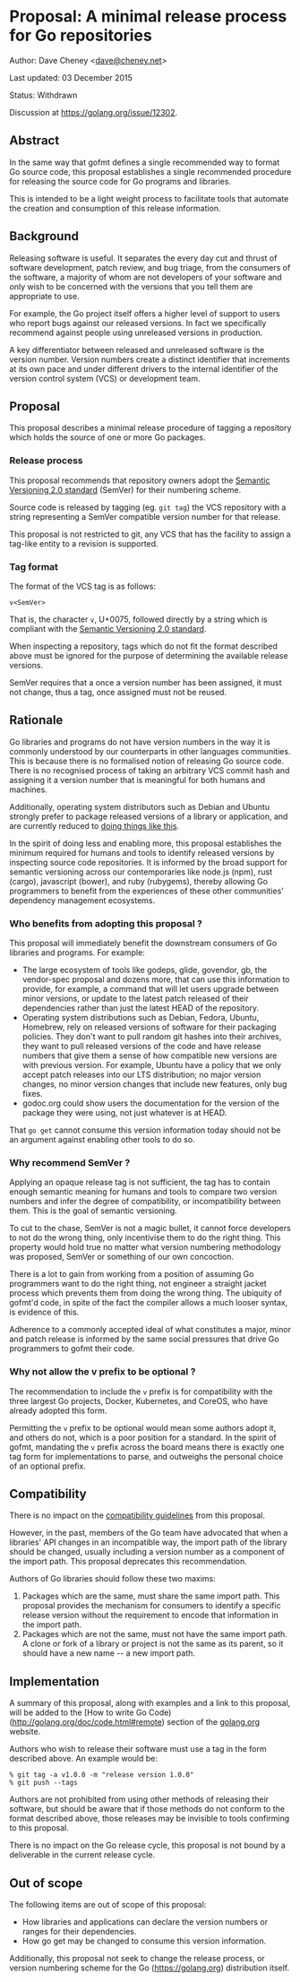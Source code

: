 # Proposal: A minimal release process for Go repositories

Author: Dave Cheney &lt;dave@cheney.net&gt;

Last updated: 03 December 2015

Status: Withdrawn

Discussion at https://golang.org/issue/12302.

## Abstract

In the same way that gofmt defines a single recommended way to format Go source
code, this proposal establishes a single recommended procedure for releasing the
source code for Go programs and libraries.

This is intended to be a light weight process to facilitate tools that automate
the creation and consumption of this release information.

## Background

Releasing software is useful. It separates the every day cut and thrust of
software development, patch review, and bug triage, from the consumers of the
software, a majority of whom are not developers of your software and only wish
to be concerned with the versions that you tell them are appropriate to use.

For example, the Go project itself offers a higher level of support to users
who report bugs against our released versions.
In fact we specifically recommend against people using unreleased versions in
production.

A key differentiator between released and unreleased software is the version
number.
Version numbers create a distinct identifier that increments at its own pace
and under different drivers to the internal identifier of the version control
system (VCS) or development team.

## Proposal

This proposal describes a minimal release procedure of tagging a repository
which holds the source of one or more Go packages.

### Release process

This proposal recommends that repository owners adopt the
[Semantic Versioning 2.0 standard](http://SemVer.org/spec/v2.0.0.html) (SemVer)
for their numbering scheme.

Source code is released by tagging (eg. `git tag`) the VCS repository with a
string representing a SemVer compatible version number for that release.

This proposal is not restricted to git, any VCS that has the facility to assign
a tag-like entity to a revision is supported.

### Tag format

The format of the VCS tag is as follows:
```
v<SemVer>
```
That is, the character `v`, U+0075, followed directly by a string which is
compliant with the [Semantic Versioning 2.0 standard](http://SemVer.org/spec/v2.0.0.html).

When inspecting a repository, tags which do not fit the format described above
must be ignored for the purpose of determining the available release versions.

SemVer requires that a once a version number has been assigned, it must not
change, thus a tag, once assigned must not be reused.

## Rationale

Go libraries and programs do not have version numbers in the way it is commonly
understood by our counterparts in other languages communities.
This is because there is no formalised notion of releasing Go source code.
There is no recognised process of taking an arbitrary VCS commit hash and
assigning it a version number that is meaningful for both humans and machines.

Additionally, operating system distributors such as Debian and Ubuntu strongly
prefer to package released versions of a library or application, and are
currently reduced to
[doing things like this](https://packages.debian.org/stretch/golang-github-odeke-em-command-dev).

In the spirit of doing less and enabling more, this proposal establishes the
minimum required for humans and tools to identify released versions by inspecting
source code repositories.
It is informed by the broad support for semantic versioning across our
contemporaries like node.js (npm), rust (cargo), javascript (bower), and ruby
(rubygems), thereby allowing Go programmers to benefit from the experiences of
these other communities' dependency management ecosystems.

### Who benefits from adopting this proposal ?

This proposal will immediately benefit the downstream consumers of Go libraries
and programs. For example:

- The large ecosystem of tools like godeps, glide, govendor, gb, the
  vendor-spec proposal and dozens more, that can use this information to
  provide, for example, a command that will let users upgrade between minor
  versions, or update to the latest patch released of their dependencies rather
  than just the latest HEAD of the repository.
- Operating system distributions such as Debian, Fedora, Ubuntu, Homebrew, rely
  on released versions of software for their packaging policies.
  They don't want to pull random git hashes into their archives, they want to
  pull released versions of the code and have release numbers that give them a
  sense of how compatible new versions are with previous version.
  For example, Ubuntu have a policy that we only accept patch releases into our
  LTS distribution; no major version changes, no minor version changes that
  include new features, only bug fixes.
- godoc.org could show users the documentation for the version of the package
  they were using, not just whatever is at HEAD.

That `go get` cannot consume this version information today should not be an
argument against enabling other tools to do so.

### Why recommend SemVer ?

Applying an opaque release tag is not sufficient, the tag has to contain enough
semantic meaning for humans and tools to compare two version numbers and infer
the degree of compatibility, or incompatibility between them.
This is the goal of semantic versioning.

To cut to the chase, SemVer is not a magic bullet, it cannot force developers
to not do the wrong thing, only incentivise them to do the right thing.
This property would hold true no matter what version numbering methodology
was proposed, SemVer or something of our own concoction.

There is a lot to gain from working from a position of assuming Go programmers
want to do the right thing, not engineer a straight jacket process which
prevents them from doing the wrong thing.
The ubiquity of gofmt'd code, in spite of the fact the compiler allows a much
looser syntax, is evidence of this.

Adherence to a commonly accepted ideal of what constitutes a major, minor and
patch release is informed by the same social pressures that drive Go
programmers to gofmt their code.

### Why not allow the v prefix to be optional ?

The recommendation to include the `v` prefix is for compatibility with the
three largest Go projects, Docker, Kubernetes, and CoreOS, who have already
adopted this form.

Permitting the `v` prefix to be optional would mean some authors adopt it, and
others do not, which is a poor position for a standard.
In the spirit of gofmt, mandating the `v` prefix across the board means there
is exactly one tag form for implementations to parse, and outweighs the
personal choice of an optional prefix.

## Compatibility

There is no impact on the [compatibility guidelines](https://golang.org/doc/go1compat)
from this proposal.

However, in the past, members of the Go team have advocated that when a libraries'
API changes in an incompatible way, the import path of the library should be
changed, usually including a version number as a component of the import path.
This proposal deprecates this recommendation.

Authors of Go libraries should follow these two maxims:

1. Packages which are the same, must share the same import path. This proposal
   provides the mechanism for consumers to identify a specific release version
   without the requirement to encode that information in the import path.
2. Packages which are not the same, must not have the same import path. A clone or
   fork of a library or project is not the same as its parent, so it should have
   a new name -- a new import path.

## Implementation

A summary of this proposal, along with examples and a link to this proposal,
will be added to the [How to write Go Code)(http://golang.org/doc/code.html#remote)
section of the [golang.org](https://golang.org) website.

Authors who wish to release their software must use a tag in the form described
above. An example would be:
```
% git tag -a v1.0.0 -m "release version 1.0.0"
% git push --tags
```
Authors are not prohibited from using other methods of releasing their software,
but should be aware that if those methods do not conform to the format described
above, those releases may be invisible to tools confirming to this proposal.

There is no impact on the Go release cycle, this proposal is not bound by a
deliverable in the current release cycle.

## Out of scope

The following items are out of scope of this proposal:

- How libraries and applications can declare the version numbers or ranges for
  their dependencies.
- How go get may be changed to consume this version information.

Additionally, this proposal not seek to change the release process, or version
numbering scheme for the Go (https://golang.org) distribution itself.
